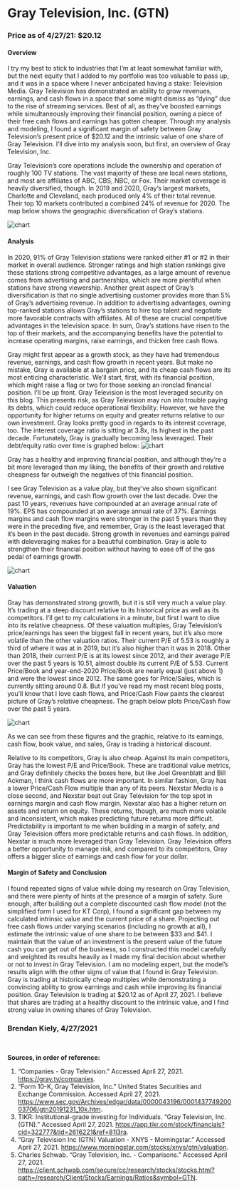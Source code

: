 # Gray Television, Inc. (GTN)
### Price as of 4/27/21: $20.12

#### Overview
I try my best to stick to industries that I’m at least somewhat familiar with, but the next equity that I added to my portfolio was too valuable to pass up, and it was in a space where I never anticipated having a stake: Television Media. Gray Television has demonstrated an ability to grow revenues, earnings, and cash flows in a space that some might dismiss as “dying” due to the rise of streaming services. Best of all, as they’ve boosted earnings while simultaneously improving their financial position, owning a piece of their free cash flows and earnings has gotten cheaper. Through my analysis and modeling, I found a significant margin of safety between Gray Television’s present price of $20.12 and the intrinsic value of one share of Gray Television. I’ll dive into my analysis soon, but first, an overview of Gray Television, Inc.

Gray Television’s core operations include the ownership and operation of roughly 100 TV stations. The vast majority of these are local news stations, and most are affiliates of ABC, CBS, NBC, or Fox. Their market coverage is heavily diversified, though. In 2019 and 2020, Gray’s largest markets, Charlotte and Cleveland, each produced only 4% of their total revenue. Their top 10 markets contributed a combined 24% of revenue for 2020. The map below shows the geographic diversification of Gray’s stations.

![chart](https://user-images.githubusercontent.com/72818268/116305740-327b8c00-a772-11eb-84c3-a94c84c2ac56.png)


#### Analysis


In 2020, 91% of Gray Television stations were ranked either #1 or #2 in their market in overall audience. Stronger ratings and high station rankings give these stations strong competitive advantages, as a large amount of revenue comes from advertising and partnerships, which are more plentiful when stations have strong viewership. Another great aspect of Gray’s diversification is that no single advertising customer provides more than 5% of Gray’s advertising revenue. In addition to advertising advantages, owning top-ranked stations allows Gray’s stations to hire top talent and negotiate more favorable contracts with affiliates. All of these are crucial competitive advantages in the television space. In sum, Gray’s stations have risen to the top of their markets, and the accompanying benefits have the potential to increase operating margins, raise earnings, and thicken free cash flows. 

Gray might first appear as a growth stock, as they have had tremendous revenue, earnings, and cash flow growth in recent years. But make no mistake, Gray is available at a bargain price, and its cheap cash flows are its most enticing characteristic. We’ll start, first, with its financial position, which might raise a flag or two for those seeking an ironclad financial position. I’ll be up front. Gray Television is the most leveraged security on this blog. This presents risk, as Gray Television may run into trouble paying its debts, which could reduce operational flexibility. However, we have the opportunity for higher returns on equity and greater returns relative to our own investment. Gray looks pretty good in regards to its interest coverage, too. The interest coverage ratio is sitting at 3.8x, its highest in the past decade. Fortunately, Gray is gradually becoming less leveraged. Their debt/equity ratio over time is graphed below:
![chart](https://user-images.githubusercontent.com/72818268/116291899-18867d00-a763-11eb-9981-7575af9abbd3.png)

Gray has a healthy and improving financial position, and although they’re a bit more leveraged than my liking, the benefits of their growth and relative cheapness far outweigh the negatives of this financial position.

I see Gray Television as a value play, but they’ve also shown significant revenue, earnings, and cash flow growth over the last decade. Over the past 10 years, revenues have compounded at an average annual rate of 19%. EPS has compounded at an average annual rate of 37%. Earnings margins and cash flow margins were stronger in the past 5 years than they were in the preceding five, and remember, Gray is the least leveraged that it’s been in the past decade. Strong growth in revenues and earnings paired with deleveraging makes for a beautiful combination. Gray is able to strengthen their financial position without having to ease off of the gas pedal of earnings growth.

![chart](https://user-images.githubusercontent.com/72818268/116291864-12909c00-a763-11eb-8a5d-b5f11ca6cd91.png)


#### Valuation

Gray has demonstrated strong growth, but it is still very much a value play. It’s trading at a steep discount relative to its historical price as well as its competitors. I’ll get to my calculations in a minute, but first I want to dive into its relative cheapness. Of these valuation multiples, Gray Television’s price/earnings has seen the biggest fall in recent years, but it’s also more volatile than the other valuation ratios. Their current P/E of 5.53 is roughly a third of where it was at in 2019, but it’s also higher than it was in 2018. Other than 2018, their current P/E is at its lowest since 2012, and their average P/E over the past 5 years is 10.51, almost double its current P/E of 5.53. Current Price/Book and year-end-2020 Price/Book are nearly equal (just above 1) and were the lowest since 2012. The same goes for Price/Sales, which is currently sitting around 0.8. But if you’ve read my most recent blog posts, you’ll know that I love cash flows, and Price/Cash Flow paints the clearest picture of Gray’s relative cheapness. The graph below plots Price/Cash flow over the past 5 years. 

![chart](https://user-images.githubusercontent.com/72818268/116291842-0dcbe800-a763-11eb-8acb-589eab21efec.png)

As we can see from these figures and the graphic, relative to its earnings, cash flow, book value, and sales, Gray is trading a historical discount. 

Relative to its competitors, Gray is also cheap. Against its main competitors, Gray has the lowest P/E and Price/Book. These are traditional value metrics, and Gray definitely checks the boxes here, but like Joel Greenblatt and Bill Ackman, I think cash flows are more important. In similar fashion, Gray has a lower Price/Cash Flow multiple than any of its peers. Nexstar Media is a close second, and Nexstar beat out Gray Television for the top spot in earnings margin and cash flow margin. Nexstar also has a higher return on assets and return on equity. These returns, though, are much more volatile and inconsistent, which makes predicting future returns more difficult. Predictability is important to me when building in a margin of safety, and Gray Television offers more predictable returns and cash flows. In addition, Nexstar is much more leveraged than Gray Television. Gray Television offers a better opportunity to manage risk, and compared to its competitors, Gray offers a bigger slice of earnings and cash flow for your dollar. 

#### Margin of Safety and Conclusion
I found repeated signs of value while doing my research on Gray Television, and there were plenty of hints at the presence of a margin of safety. Sure enough, after building out a complete discounted cash flow model (not the simplified form I used for KT Corp), I found a significant gap between my calculated intrinsic value and the current price of a share. Projecting out free cash flows under varying scenarios (including no growth at all), I estimate the intrinsic value of one share to be between $33 and $41. I maintain that the value of an investment is the present value of the future cash you can get out of the business, so I constructed this model carefully and weighted its results heavily as I made my final decision about whether or not to invest in Gray Television. I am no modeling expert, but the model’s results align with the other signs of value that I found in Gray Television. Gray is trading at historically cheap multiples while demonstrating a convincing ability to grow earnings and cash while improving its financial position. Gray Television is trading at $20.12 as of April 27, 2021. I believe that shares are trading at a healthy discount to the intrinsic value, and I find strong value in owning shares of Gray Television.

### Brendan Kiely, 4/27/2021
<br>

**Sources, in order of reference:**

1. “Companies - Gray Television.” Accessed April 27, 2021. https://gray.tv/companies.
2. “Form 10-K, Gray Television, Inc.” United States Securities and Exchange Commission. Accessed April 27, 2021. https://www.sec.gov/Archives/edgar/data/0000043196/000143774920003706/gtn20191231_10k.htm.
3. TIKR: Institutional-grade investing for Individuals. “Gray Television, Inc. (GTN).” Accessed April 27, 2021. https://app.tikr.com/stock/financials?cid=322777&tid=2616221&ref=81l3ra.
4. “Gray Television Inc (GTN) Valuation - XNYS - Morningstar.” Accessed April 27, 2021. https://www.morningstar.com/stocks/xnys/gtn/valuation.
5. Charles Schwab. “Gray Television, Inc. - Comparisons.” Accessed April 27, 2021. https://client.schwab.com/secure/cc/research/stocks/stocks.html?path=/research/Client/Stocks/Earnings/Ratios&symbol=GTN.
